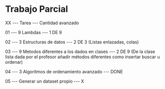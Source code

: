 # Trabajo Parcial

XX --- Tarea --- Cantidad avanzado

01 --- 9 Lambdas --- 1 DE 9

02 --- 3 Estructuras de datos --- 2 DE 3 (Listas enlazadas, colas)

03 --- 9 Metodos diferentes a los dados en clases --- 2 DE 9
      	(De la clase lista dada por el profesor
      	añadir métodos diferentes como insertar
      	buscar u ordenar)

04 --- 3 Algoritmos de ordenamiento avanzado --- DONE

05 --- Generar un dataset propio --- X
